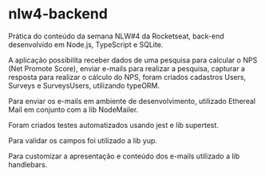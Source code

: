 # nlw4-backend
Prática do conteúdo da semana NLW#4 da Rocketseat, back-end desenvolvido em Node.js, TypeScript e SQLite.

A aplicação possibilita receber dados de uma pesquisa para calcular o NPS (Net Promote Score), enviar e-mails para realizar a pesquisa, capturar a resposta para
realizar o cálculo do NPS, foram criados cadastros Users, Surveys e SurveysUsers, utilizando typeORM.

Para enviar os e-mails em ambiente de desenvolvimento, utilizado Ethereal Mail em conjunto com a lib NodeMailer.

Foram criados testes automatizados usando jest e lib supertest.

Para validar os campos foi utilizado a lib yup.

Para customizar a apresentação e conteúdo dos e-mails utilizado a lib handlebars.


